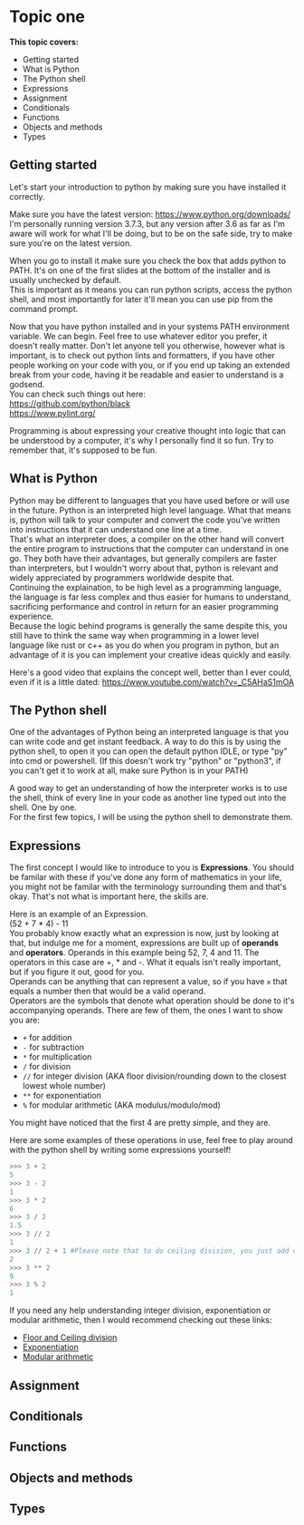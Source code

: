 **Topic one**
=============
**This topic covers:**
 * Getting started
 * What is Python
 * The Python shell
 * Expressions
 * Assignment
 * Conditionals
 * Functions
 * Objects and methods
 * Types

## Getting started
  Let's start your introduction to python by making sure you have installed it correctly.  
    
  Make sure you have the latest version: <https://www.python.org/downloads/>  
  I'm personally running version 3.7.3, but any version after 3.6 as far as I'm aware will work for what I'll be doing, but to be on the safe side, try to make sure you're on the latest version.  
    
  When you go to install it make sure you check the box that adds python to PATH. It's on one of the first slides at the bottom of the installer and is usually unchecked by default.  
  This is important as it means you can run python scripts, access the python shell, and most importantly for later it'll mean you can use pip from the command prompt.  
    
  Now that you have python installed and in your systems PATH environment variable. We can begin. Feel free to use whatever editor you prefer, it doesn't really matter. Don't let anyone tell you otherwise, however what is important, is to check out python lints and formatters, if you have other people working on your code with you, or if you end up taking an extended break from your code, having it be readable and easier to understand is a godsend.  
  You can check such things out here:  
  <https://github.com/python/black>  
  <https://www.pylint.org/>    
    
  Programming is about expressing your creative thought into logic that can be understood by a computer, it's why I personally find it so fun. Try to remember that, it's supposed to be fun.


## What is Python
  Python may be different to languages that you have used before or will use in the future. Python is an interpreted high level language. What that means is, python will talk to your computer and convert the code you've written into instructions that it can understand one line at a time.  
  That's what an interpreter does, a compiler on the other hand will convert the entire program to instructions that the computer can understand in one go. They both have their advantages, but generally compilers are faster than interpreters, but I wouldn't worry about that, python is relevant and widely appreciated by programmers worldwide despite that.  
  Continuing the explaination, to be high level as a programming language, the language is far less complex and thus easier for humans to understand, sacrificing performance and control in return for an easier programming experience.  
  Because the logic behind programs is generally the same despite this, you still have to think the same way when programming in a lower level language like rust or c++ as you do when you program in python, but an advantage of it is you can implement your creative ideas quickly and easily.  
    
  Here's a good video that explains the concept well, better than I ever could, even if it is a little dated: <https://www.youtube.com/watch?v=_C5AHaS1mOA>

## The Python shell
  One of the advantages of Python being an interpreted language is that you can write code and get instant feedback. A way to do this is by using the python shell, to open it you can open the default python IDLE, or type "py" into cmd or powershell. (If this doesn't work try "python" or "python3", if you can't get it to work at all, make sure Python is in your PATH)  
    
  A good way to get an understanding of how the interpreter works is to use the shell, think of every line in your code as another line typed out into the shell. One by one.  
  For the first few topics, I will be using the python shell to demonstrate them.  

## Expressions
  The first concept I would like to introduce to you is **Expressions**. You should be familar with these if you've done any form of mathematics in your life, you might not be familar with the terminology 
surrounding them and that's okay. That's not what is important here, the skills are.  
    
  Here is an example of an Expression.  
  (52 + 7  * 4) - 11  
  You probably know exactly what an expression is now, just by looking at that, but indulge me for a moment, expressions are built up of **operands** and **operators**. Operands in this example being 52, 7, 4 and 11. 
The operators in this case are +, * and -. What it equals isn't really important, but if you figure it out, good for you.  
  Operands can be anything that can represent a value, so if you have `x` that equals a number then that would be a valid operand.  
Operators are the symbols that denote what operation should be done to it's accompanying operands. There are few of them, the ones I want to show you are:  
 * `+` for addition
 * `-` for subtraction
 * `*` for multiplication
 * `/` for division
 * `//` for integer division (AKA floor division/rounding down to the closest lowest whole number)
 * `**` for exponentiation
 * `%` for modular arithmetic (AKA modulus/modulo/mod)  
    
  You might have noticed that the first 4 are pretty simple, and they are.  
    
  Here are some examples of these operations in use, feel free to play around with the python shell by writing some expressions yourself!
  ```python
  >>> 3 + 2
  5
  >>> 3 - 2
  1
  >>> 3 * 2
  6
  >>> 3 / 2
  1.5
  >>> 3 // 2
  1
  >>> 3 // 2 + 1 #Please note that to do ceiling division, you just add one onto the result of floor division
  2
  >>> 3 ** 2
  9
  >>> 3 % 2
  1
  ```
      
  If you need any help understanding integer division, exponentiation or modular arithmetic, then I would recommend checking out these links:  
   * [Floor and Ceiling division](https://www.youtube.com/watch?v=RxNs4SwP6lk)  
   * [Exponentiation](https://www.khanacademy.org/math/pre-algebra/pre-algebra-exponents-radicals#pre-algebra-exponents)  
   * [Modular arithmetic](https://www.khanacademy.org/computing/computer-science/cryptography#modarithmetic)  
## Assignment

## Conditionals

## Functions

## Objects and methods

## Types
